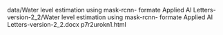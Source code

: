 data/Water level estimation using mask-rcnn- formate Applied AI Letters-version-2_2/Water level estimation using mask-rcnn- formate Applied AI Letters-version-2_2.docx
p7r2urokn1.html